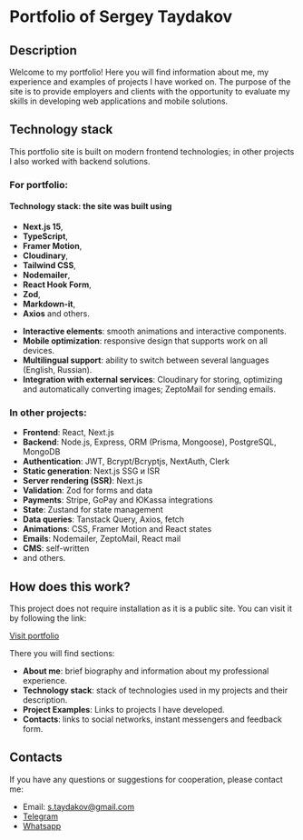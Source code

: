# Portfolio of Sergey Taydakov

## Description

Welcome to my portfolio! Here you will find information about me, my experience and examples of projects I have worked on. The purpose of the site is to provide employers and clients with the opportunity to evaluate my skills in developing web applications and mobile solutions.

## Technology stack

This portfolio site is built on modern frontend technologies; in other projects I also worked with backend solutions.

### For portfolio:

#### **Technology stack**: the site was built using
* **Next.js 15**, 
* **TypeScript**, 
* **Framer Motion**, 
* **Cloudinary**, 
* **Tailwind CSS**,
* **Nodemailer**, 
* **React Hook Form**,
* **Zod**,
* **Markdown-it**, 
* **Axios** and others.
- **Interactive elements**: smooth animations and interactive components.
- **Mobile optimization**: responsive design that supports work on all devices.
- **Multilingual support**: ability to switch between several languages ​​(English, Russian).
- **Integration with external services**: Cloudinary for storing, optimizing and automatically converting images; ZeptoMail for sending emails.

### In other projects:

- **Frontend**: React, Next.js
- **Backend**: Node.js, Express, ORM (Prisma, Mongoose), PostgreSQL, MongoDB
- **Authentication**: JWT, Bcrypt/Bcryptjs, NextAuth, Clerk
- **Static generation**: Next.js SSG и ISR
- **Server rendering (SSR)**: Next.js
- **Validation**: Zod for forms and data
- **Payments**: Stripe, GoPay and ЮKassa integrations
- **State**: Zustand for state management
- **Data queries**: Tanstack Query, Axios, fetch
- **Animations**: CSS, Framer Motion and React states
- **Emails**: Nodemailer, ZeptoMail, React mail
- **CMS**: self-written 
- and others.

## How does this work?

This project does not require installation as it is a public site. You can visit it by following the link:

[Visit portfolio](https://portfolio.norixlab.com)

There you will find sections:

- **About me**: brief biography and information about my professional experience.
- **Technology stack**: stack of technologies used in my projects and their description.
- **Project Examples**: Links to projects I have developed.
- **Contacts**: links to social networks, instant messengers and feedback form.

## Contacts

If you have any questions or suggestions for cooperation, please contact me:

- Email: s.taydakov@gmail.com
- [Telegram](https://t.me/norixlab)
- [Whatsapp](https://wa.me/message/W7TW3RZT2NESN1)
